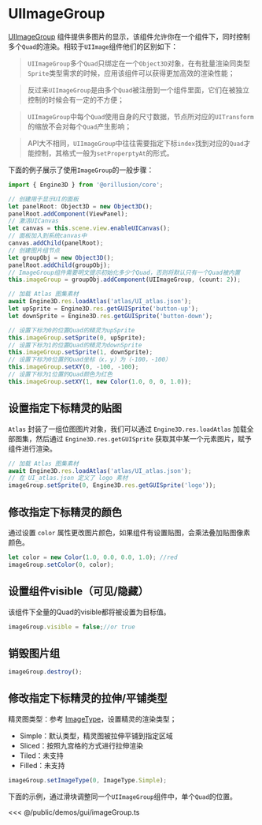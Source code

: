 # UIImageGroup

[UIImageGroup](/api/classes/UIImageGroup) 组件提供多图片的显示，该组件允许你在一个组件下，同时控制多个`Quad`的渲染。相较于`UIImage`组件他们的区别如下：
> `UIImageGroup`多个`Quad`只绑定在一个`Object3D`对象，在有批量渲染同类型`Sprite`类型需求的时候，应用该组件可以获得更加高效的渲染性能；

> 反过来`UIImageGroup`是由多个`Quad`被注册到一个组件里面，它们在被独立控制的时候会有一定的不方便；

> `UIImageGroup`中每个`Quad`使用自身的尺寸数据，节点所对应的`UITransform`的缩放不会对每个`Quad`产生影响；

> API大不相同，`UIImageGroup`中往往需要指定下标`index`找到对应的`Quad`才能控制，其格式一般为`setProperptyAt`的形式。

下面的例子展示了使用`ImageGroup`的一般步骤：

```ts
import { Engine3D } from '@orillusion/core';

// 创建用于显示UI的面板
let panelRoot: Object3D = new Object3D();
panelRoot.addComponent(ViewPanel);
// 激活UICanvas
let canvas = this.scene.view.enableUICanvas();
// 面板加入到系统canvas中
canvas.addChild(panelRoot);
// 创建图片组节点
let groupObj = new Object3D();
panelRoot.addChild(groupObj);
// ImageGroup组件需要明文提示初始化多少个Quad，否则将默认只有一个Quad被内置
this.imageGroup = groupObj.addComponent(UIImageGroup, (count: 2));

// 加载 Atlas 图集素材
await Engine3D.res.loadAtlas('atlas/UI_atlas.json');
let upSprite = Engine3D.res.getGUISprite('button-up');
let downSprite = Engine3D.res.getGUISprite('button-down');

// 设置下标为0的位置Quad的精灵为upSprite
this.imageGroup.setSprite(0, upSprite);
// 设置下标为1的位置Quad的精灵为downSprite
this.imageGroup.setSprite(1, downSprite);
// 设置下标为0位置的Quad坐标（x，y）为（-100，-100）
this.imageGroup.setXY(0, -100, -100);
// 设置下标为1位置的Quad颜色为红色
this.imageGroup.setXY(1, new Color(1.0, 0, 0, 1.0));
```

## 设置指定下标精灵的贴图

`Atlas` 封装了一组位图图片对象，我们可以通过 `Engine3D.res.loadAtlas` 加载全部图集，然后通过 `Engine3D.res.getGUISprite` 获取其中某一个元素图片，赋予组件进行渲染。

```ts
// 加载 Atlas 图集素材
await Engine3D.res.loadAtlas('atlas/UI_atlas.json');
// 在 UI_atlas.json 定义了 logo 素材
imageGroup.setSprite(0, Engine3D.res.getGUISprite('logo'));
```


## 修改指定下标精灵的颜色

通过设置 `color` 属性更改图片颜色，如果组件有设置贴图，会乘法叠加贴图像素颜色。

```ts
let color = new Color(1.0, 0.0, 0.0, 1.0); //red
imageGroup.setColor(0, color);
```

## 设置组件visible（可见/隐藏）
该组件下全量的Quad的visible都将被设置为目标值。

```ts
imageGroup.visible = false;//or true

```

## 销毁图片组
```ts
imageGroup.destroy();
```

## 修改指定下标精灵的拉伸/平铺类型

精灵图类型：参考 [ImageType](/api/enums/ImageType.md)，设置精灵的渲染类型；

- Simple：默认类型，精灵图被拉伸平铺到指定区域
- Sliced：按照九宫格的方式进行拉伸渲染
- Tiled：未支持
- Filled：未支持

```ts
imageGroup.setImageType(0, ImageType.Simple);
```

下面的示例，通过滑块调整同一个`UIImageGroup`组件中，单个`Quad`的位置。

<Demo :height="500" src="/demos/gui/imageGroup.ts"></Demo>

<<< @/public/demos/gui/imageGroup.ts


<!-- ## 性能测试
下面的示例，展示了`UIImageGroup`在批量渲染`Sprite`时优越的性能。

<Demo :height="500" src="/demos/gui/imageGroup2.ts"></Demo>

<<< @/public/demos/gui/imageGroup2.ts -->
